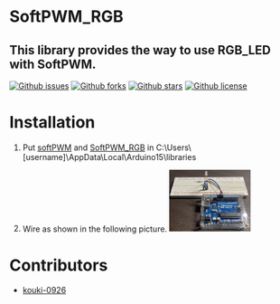 # SoftPWM_RGB
## This library provides the way to use RGB_LED with SoftPWM.

[![Github issues](https://img.shields.io/github/issues/kouki-0926/SoftPWM_RGB)](https://github.com/kouki-0926/SoftPWM_RGB/issues)
[![Github forks](https://img.shields.io/github/forks/kouki-0926/SoftPWM_RGB)](https://github.com/kouki-0926/SoftPWM_RGB/network/members)
[![Github stars](https://img.shields.io/github/stars/kouki-0926/SoftPWM_RGB)](https://github.com/kouki-0926/SoftPWM_RGB/stargazers)
[![Github license](https://img.shields.io/github/license/kouki-0926/SoftPWM_RGB)](https://github.com/kouki-0926/SoftPWM_RGB/)

# Installation
1. Put [softPWM](https://github.com/bhagman/SoftPWM) and [SoftPWM_RGB](https://github.com/kouki-0926/SoftPWM_RGB) in C:\Users\\[username]\AppData\Local\Arduino15\libraries

1. Wire as shown in the following picture.
   <img style="width: 30%" src="arduino.jpg">

# Contributors
- [kouki-0926](https://github.com/kouki-0926)